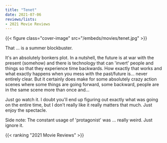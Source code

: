 ```yaml
---
title: "Tenet"
date: 2021-07-06
reviews/lists:
- 2021 Movie Reviews
---
```

{{< figure class="cover-image" src="/embeds/movies/tenet.jpg" >}}

That ... is a summer blockbuster. 

It's an absolutely bonkers plot. In a nutshell, the future is at war with the present (somehow) and there is technology that can 'invert' people and things so that they experience time backwards. How exactly that works and what exactly happens when you mess with the past/future is... never entirely clear. But it certainly does make for some absolutely crazy action scenes where some things are going forward, some backward, people are in the same scene more than once and...

Just go watch it. I doubt you'll end up figuring out exactly what was going on the entire time, but I don't really like it really matters that much. Just enjoy the spectacle. 

Side note: The constant usage of 'protagonist' was ... really weird. Just ignore it. 

{{< ranking "2021 Movie Reviews" >}}
